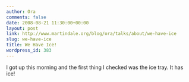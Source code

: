 ```yaml
---
author: Ora
comments: false
date: 2008-08-21 11:30:00+00:00
layout: post
link: http://www.martindale.org/blog/ora/talks/about/we-have-ice
slug: we-have-ice
title: We Have Ice!
wordpress_id: 383
---
```


I got up this morning and the first thing I checked was the ice tray. It has ice!
